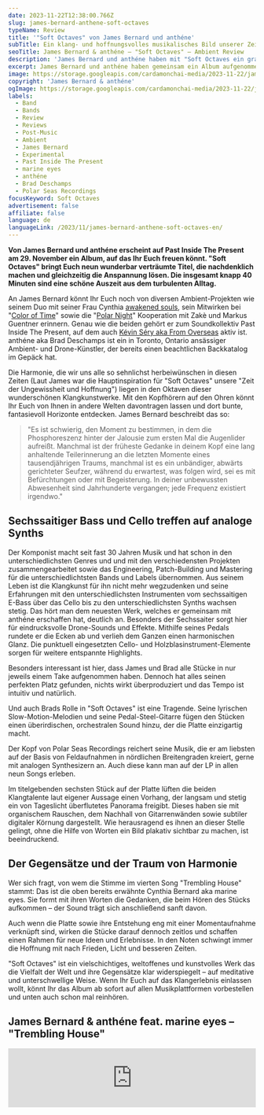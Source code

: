```yaml
---
date: 2023-11-22T12:38:00.766Z
slug: james-bernard-anthene-soft-octaves
typeName: Review
title: '"Soft Octaves" von James Bernard und anthéne'
subTitle: Ein klang- und hoffnungsvolles musikalisches Bild unserer Zeit
seoTitle: James Bernard & anthéne – "Soft Octaves" – Ambient Review
description: 'James Bernard und anthéne haben mit "Soft Octaves ein grandioses Ambient-Album aufgenommen. Erfahrt jetzt alles über die Platte und hört schon mal rein!'
excerpt: James Bernard und anthéne haben gemeinsam ein Album aufgenommen, das Ihr hören solltet. "Soft Octaves" gibt uns in unseren düsteren Zeiten die Möglichkeit, einen Moment innezuhalten und den Fokus auf die Hoffnung zu lenken.
image: https://storage.googleapis.com/cardamonchai-media/2023-11-22/james-bernard-anthene-jpg-imagine-e8c8c8_c3b9bd_1024_768/640.webp
copyright: 'James Bernard & anthéne'
ogImage: https://storage.googleapis.com/cardamonchai-media/2023-11-22/james-bernard-anthene-og-jpg-imagine-e8c8c8_cfc0c1_1200_628/640.webp
labels:
  - Band
  - Bands
  - Review
  - Reviews
  - Post-Music
  - Ambient
  - James Bernard
  - Experimental
  - Past Inside The Present
  - marine eyes
  - anthéne
  - Brad Deschamps
  - Polar Seas Recordings
focusKeyword: Soft Octaves
advertisement: false
affiliate: false
language: de
languageLink: /2023/11/james-bernard-anthene-soft-octaves-en/
---
```


**Von James Bernard und anthéne erscheint auf Past Inside The Present am 29. November ein Album, auf das Ihr Euch freuen könnt. "Soft Octaves" bringt Euch neun wunderbar verträumte Titel, die nachdenklich machen und gleichzeitig die Anspannung lösen. Die insgesamt knapp 40 Minuten sind eine schöne Auszeit aus dem turbulenten Alltag.**

An James Bernard könnt Ihr Euch noch von diversen Ambient-Projekten wie seinem Duo mit seiner Frau Cynthia [awakened souls](/2021/10/awakened-souls/), sein Mitwirken bei "[Color of Time](/2021/11/color-of-time/)" sowie die "[Polar Night](/2023/02/playlist-maerz-2023/)" Kooperation mit Zakè und Markus Guentner erinnern. Genau wie die beiden gehört er zum Soundkollektiv Past Inside The Present, auf dem auch [Kévin Séry aka From Overseas](/2020/04/from-overseas-interview) aktiv ist. anthéne aka Brad Deschamps ist ein in Toronto, Ontario ansässiger Ambient- und Drone-Künstler, der bereits einen beachtlichen Backkatalog im Gepäck hat.

Die Harmonie, die wir uns alle so sehnlichst herbeiwünschen in diesen Zeiten (Laut James war die Hauptinspiration für "Soft Octaves" unsere "Zeit der Ungewissheit und Hoffnung") liegen in den Oktaven dieser wunderschönen Klangkunstwerke. Mit den Kopfhörern auf den Ohren könnt Ihr Euch von Ihnen in andere Welten davontragen lassen und dort bunte, fantasievoll Horizonte entdecken. James Bernard beschreibt das so:

> "Es ist schwierig, den Moment zu bestimmen, in dem die Phosphoreszenz hinter der Jalousie zum ersten Mal die Augenlider aufreißt. Manchmal ist der früheste Gedanke in deinem Kopf eine lang anhaltende Teilerinnerung an die letzten Momente eines tausendjährigen Traums, manchmal ist es ein unbändiger, abwärts gerichteter Seufzer, während du erwartest, was folgen wird, sei es mit Befürchtungen oder mit Begeisterung. In deiner unbewussten Abwesenheit sind Jahrhunderte vergangen; jede Frequenz existiert irgendwo."

## Sechssaitiger Bass und Cello treffen auf analoge Synths

Der Komponist macht seit fast 30 Jahren Musik und hat schon in den unterschiedlichsten Genres und und mit den verschiedensten Projekten zusammengearbeitet sowie das Engineering, Patch-Building und Mastering für die unterschiedlichtsten Bands und Labels übernommen. Aus seinem Leben ist die Klangkunst für ihn nicht mehr wegzudenken und seine Erfahrungen mit den unterschiedlichsten Instrumenten vom sechssaitigen E-Bass über das Cello bis zu den unterschiedlichsten Synths wachsen stetig. Das hört man dem neuesten Werk, welches er gemeinsam mit anthéne erschaffen hat, deutlich an. Besonders der Sechssaiter sorgt hier für eindrucksvolle Drone-Sounds und Effekte. Mithilfe seines Pedals rundete er die Ecken ab und verlieh dem Ganzen einen harmonischen Glanz. Die punktuell eingesetzten Cello- und Holzblasinstrument-Elemente sorgen für weitere entspannte Highlights.

Besonders interessant ist hier, dass James und Brad alle Stücke in nur jeweils einem Take aufgenommen haben. Dennoch hat alles seinen perfekten Platz gefunden, nichts wirkt überproduziert und das Tempo ist intuitiv und natürlich.

Und auch Brads Rolle in "Soft Octaves" ist eine Tragende. Seine lyrischen Slow-Motion-Melodien und seine Pedal-Steel-Gitarre fügen den Stücken einen überirdischen, orchestralen Sound hinzu, der die Platte einzigartig macht.

Der Kopf von Polar Seas Recordings reichert seine Musik, die er am liebsten auf der Basis von Feldaufnahmen in nördlichen Breitengraden kreiert, gerne mit analogen Synthesizern an. Auch diese kann man auf der LP in allen neun Songs erleben.

Im titelgebenden sechsten Stück auf der Platte lüften die beiden Klangtalente laut eigener Aussage einen Vorhang, der langsam und stetig ein von Tageslicht überflutetes Panorama freigibt. Dieses haben sie mit organischem Rauschen, dem Nachhall von Gitarrenwänden sowie subtiler digitaler Körnung dargestellt. Wie herausragend es ihnen an dieser Stelle gelingt, ohne die Hilfe von Worten ein Bild plakativ sichtbar zu machen, ist beeindruckend.

## Der Gegensätze und der Traum von Harmonie

Wer sich fragt, von wem die Stimme im vierten Song "Trembling House" stammt: Das ist die oben bereits erwähnte Cynthia Bernard aka marine eyes. Sie formt mit ihren Worten die Gedanken, die beim Hören des Stücks aufkommen – der Sound trägt sich anschließend sanft davon.

Auch wenn die Platte sowie ihre Entstehung eng mit einer Momentaufnahme verknüpft sind, wirken die Stücke darauf dennoch zeitlos und schaffen einen Rahmen für neue Ideen und Erlebnisse. In den Noten schwingt immer die Hoffnung mit nach Frieden, Licht und besseren Zeiten.

"Soft Octaves" ist ein vielschichtiges, weltoffenes und kunstvolles Werk das die Vielfalt der Welt und ihre Gegensätze klar widerspiegelt – auf meditative und unterschwellige Weise. Wenn Ihr Euch auf das Klangerlebnis einlassen wollt, könnt Ihr das Album ab sofort auf allen Musikplattformen vorbestellen und unten auch schon mal reinhören.

## James Bernard & anthéne feat. marine eyes – "Trembling House"

<iframe
  style="border: 0; width: 100%; height: 120px;"
  src="https://bandcamp.com/EmbeddedPlayer/album=175490292/size=large/bgcol=ffffff/linkcol=5c9b72/tracklist=false/artwork=small/track=3997550366/transparent=true/"
  seamless
>
  <a href="https://pitp.bandcamp.com/album/soft-octaves">
    Soft Octaves by James Bernard &amp; anthéne
  </a>
</iframe>

